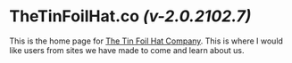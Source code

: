 # TheTinFoilHat.co *(v-2.0.2102.7)*

This is the home page for
[The Tin Foil Hat Company](https://ttfh.co).
This is where I would like users from sites we have made to come
and learn about us.
